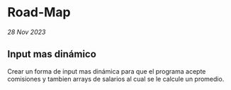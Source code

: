 # Road-Map

_28 Nov 2023_

## Input mas dinámico

Crear un forma de input mas dinámica para que el programa acepte comisiones y tambien arrays de salarios al cual se le calcule un promedio.
